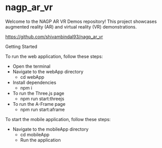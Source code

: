 # nagp_ar_vr

Welcome to the NAGP AR VR Demos repository! This project showcases augmented reality (AR) and virtual reality (VR) demonstrations.

https://github.com/shivambindal93/nagp_ar_vr

Getting Started

To run the web application, follow these steps:

- Open the terminal
- Navigate to the webApp directory
  - cd webApp
- Install dependencies
  - npm i
- To run the Three.js page
  - npm run start:threejs
- To run the A-Frame page
  - npm run start:aframe

To start the mobile application, follow these steps:

- Navigate to the mobileApp directory
  - cd mobileApp
  - Run the application
